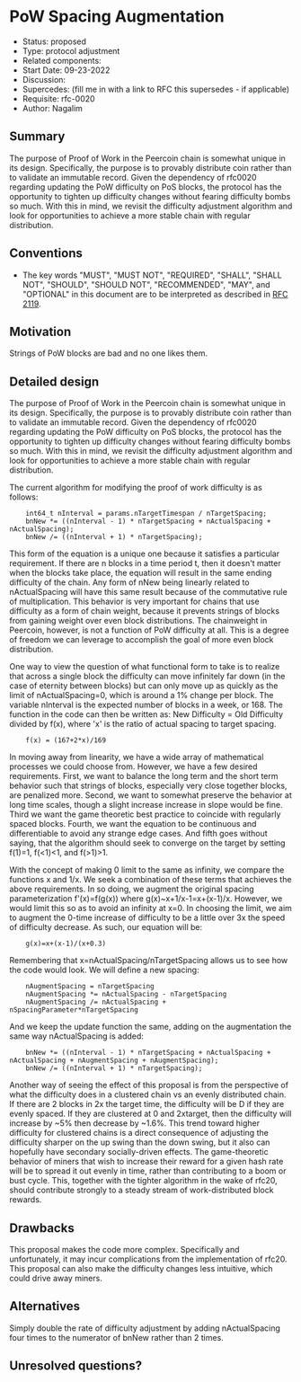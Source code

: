 # PoW Spacing Augmentation

- Status: proposed
- Type: protocol adjustment
- Related components: 
- Start Date: 09-23-2022
- Discussion: 
- Supercedes: (fill me in with a link to RFC this supersedes - if applicable)
- Requisite: rfc-0020
- Author: Nagalim

## Summary

The purpose of Proof of Work in the Peercoin chain is somewhat unique in its design.
Specifically, the purpose is to provably distribute coin rather than to validate an immutable record.
Given the dependency of rfc0020 regarding updating the PoW difficulty on PoS blocks, the protocol has the opportunity to tighten up difficulty changes without fearing difficulty bombs so much.
With this in mind, we revisit the difficulty adjustment algorithm and look for opportunities to achieve a more stable chain with regular distribution.

## Conventions
- The key words "MUST", "MUST NOT", "REQUIRED", "SHALL", "SHALL NOT", "SHOULD", "SHOULD NOT", "RECOMMENDED", "MAY", and "OPTIONAL" in this document are to be interpreted as described in [RFC 2119](http://tools.ietf.org/html/rfc2119).

## Motivation

Strings of PoW blocks are bad and no one likes them.

## Detailed design

The purpose of Proof of Work in the Peercoin chain is somewhat unique in its design.
Specifically, the purpose is to provably distribute coin rather than to validate an immutable record.
Given the dependency of rfc0020 regarding updating the PoW difficulty on PoS blocks, the protocol has the opportunity to tighten up difficulty changes without fearing difficulty bombs so much.
With this in mind, we revisit the difficulty adjustment algorithm and look for opportunities to achieve a more stable chain with regular distribution.


The current algorithm for modifying the proof of work difficulty is as follows:

        int64_t nInterval = params.nTargetTimespan / nTargetSpacing;
        bnNew *= ((nInterval - 1) * nTargetSpacing + nActualSpacing + nActualSpacing);
        bnNew /= ((nInterval + 1) * nTargetSpacing);

This form of the equation is a unique one because it satisfies a particular requirement.
If there are n blocks in a time period t, then it doesn't matter when the blocks take place, the equation will result in the same ending difficulty of the chain.
Any form of nNew being linearly related to nActualSpacing will have this same result because of the commutative rule of multiplication.
This behavior is very important for chains that use difficulty as a form of chain weight, because it prevents strings of blocks from gaining weight over even block distributions.
The chainweight in Peercoin, however, is not a function of PoW difficulty at all.
This is a degree of freedom we can leverage to accomplish the goal of more even block distribution.

One way to view the question of what functional form to take is to realize that across a single block the difficulty can move infinitely far down (in the case of eternity between blocks) but can only move up as quickly as the limit of nActualSpacing=0, which is around a 1% change per block.
The variable nInterval is the expected number of blocks in a week, or 168.
The function in the code can then be written as:  New Difficulty = Old Difficulty divided by f(x), where 'x' is the ratio of actual spacing to target spacing.

        f(x) = (167+2*x)/169

In moving away from linearity, we have a wide array of mathematical processes we could choose from.
However, we have a few desired requirements.
First, we want to balance the long term and the short term behavior such that strings of blocks, especially very close together blocks, are penalized more.
Second, we want to somewhat preserve the behavior at long time scales, though a slight increase increase in slope would be fine.
Third we want the game theoretic best practice to coincide with regularly spaced blocks.
Fourth, we want the equation to be continuous and differentiable to avoid any strange edge cases.
And fifth goes without saying, that the algorithm should seek to converge on the target by setting f(1)=1, f(<1)<1, and f(>1)>1.

With the concept of making 0 limit to the same as infinity, we compare the functions x and 1/x.
We seek a combination of these terms that achieves the above requirements.
In so doing, we augment the original spacing parameterization f'(x)=f(g(x)) where g(x)~x+1/x-1=x+(x-1)/x.
However, we would limit this so as to avoid an infinity at x=0.
In choosing the limit, we aim to augment the 0-time increase of difficulty to be a little over 3x the speed of difficulty decrease.
As such, our equation will be:

        g(x)=x+(x-1)/(x+0.3)

Remembering that x=nActualSpacing/nTargetSpacing allows us to see how the code would look.
We will define a new spacing:

        nAugmentSpacing = nTargetSpacing
        nAugmentSpacing *= nActualSpacing - nTargetSpacing
        nAugmentSpacing /= nActualSpacing + nSpacingParameter*nTargetSpacing

And we keep the update function the same, adding on the augmentation the same way nActualSpacing is added:

        bnNew *= ((nInterval - 1) * nTargetSpacing + nActualSpacing + nActualSpacing + nAugmentSpacing + nAugmentSpacing);
        bnNew /= ((nInterval + 1) * nTargetSpacing);

 Another way of seeing the effect of this proposal is from the perspective of what the difficulty does in a clustered chain vs an evenly distributed chain.
 If there are 2 blocks in 2x the target time, the difficulty will be D if they are evenly spaced.
 If they are clustered at 0 and 2xtarget, then the difficulty will increase by ~5% then decrease by ~1.6%.
 This trend toward higher difficulty for clustered chains is a direct consequence of adjusting the difficulty sharper on the up swing than the down swing, but it also can hopefully have secondary socially-driven effects.
 The game-theoretic behavior of miners that wish to increase their reward for a given hash rate will be to spread it out evenly in time, rather than contributing to a boom or bust cycle.
 This, together with the tighter algorithm in the wake of rfc20, should contribute strongly to a steady stream of work-distributed block rewards.

## Drawbacks

This proposal makes the code more complex.
Specifically and unfortunately, it may incur complications from the implementation of rfc20.
This proposal can also make the difficulty changes less intuitive, which could drive away miners.

## Alternatives

Simply double the rate of difficulty adjustment by adding nActualSpacing four times to the numerator of bnNew rather than 2 times.

## Unresolved questions?
